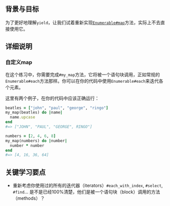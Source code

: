 <!-- Please put your translation here and with the same style in README.md -->
## 背景与目标

为了更好地理解`yield`，让我们试着重新实现[`Enumerable#map`](https://ruby-doc.org/core-2.5.3/Enumerable.html#method-i-map)方法，实际上不去直接使用它。


## 详细说明

### 自定义map

在这个练习中，你需要完成`#my_map`方法，它将被一个语句块调用，正如常规的`Enumerable#each`方法那样。你可以在你的代码中使用`Enumerable#each`来迭代各个元素。

这里有两个例子，在你的代码中应该正确运行：

```ruby
beatles = ["john", "paul", "george", "ringo"]
my_map(beatles) do |name|
  name.upcase
end
#=> ["JOHN", "PAUL", "GEORGE", RINGO"]
```

```ruby
numbers = [2, 4, 6, 8]
my_map(numbers) do |number|
  number * number
end
#=> [4, 16, 36, 64]
```

## 关键学习要点

- 重新考虑你使用过的所有的迭代器（iterators）`#each_with_index`, `#select`, `#find`... 是不是已经100%清楚，他们是被一个语句块（block）调用的方法（methods）？

